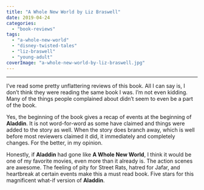 ```yaml
---
title: "A Whole New World by Liz Braswell"
date: 2019-04-24
categories: 
  - "book-reviews"
tags: 
  - "a-whole-new-world"
  - "disney-twisted-tales"
  - "liz-braswell"
  - "young-adult"
coverImage: "a-whole-new-world-by-liz-braswell.jpg"
---
```


* * *

I’ve read some pretty unflattering reviews of this book. All I can say is, I don’t think they were reading the same book I was. I’m not even kidding. Many of the things people complained about didn’t seem to even be a part of the book.

Yes, the beginning of the book gives a recap of events at the beginning of **Aladdin**. It is not word-for-word as some have claimed and things were added to the story as well. When the story does branch away, which is well before most reviewers claimed it did, it immediately and completely changes. For the better, in my opinion.

Honestly, if **Aladdin** had gone like **A Whole New World**, I think it would be one of my favorite movies, even more than it already is. The action scenes are awesome. The feeling of pity for Street Rats, hatred for Jafar, and heartbreak at certain events make this a must read book. Five stars for this magnificent what-if version of **Aladdin**.

